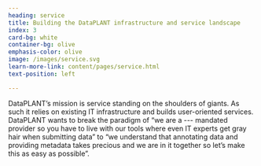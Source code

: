 ```yaml
---
heading: service
title: Building the DataPLANT infrastructure and service landscape
index: 3
card-bg: white
container-bg: olive
emphasis-color: olive
image: /images/service.svg
learn-more-link: content/pages/service.html
text-position: left

---
```


DataPLANT’s mission is service standing on the shoulders of giants. As such it relies on existing IT infrastructure and builds user-oriented services. DataPLANT wants to break the paradigm of “we are a --- mandated provider so you have to live with our tools where even IT experts get gray hair when submitting data” to “we understand that annotating data and providing metadata takes precious and we are in it together so let’s make this as easy as possible”.
